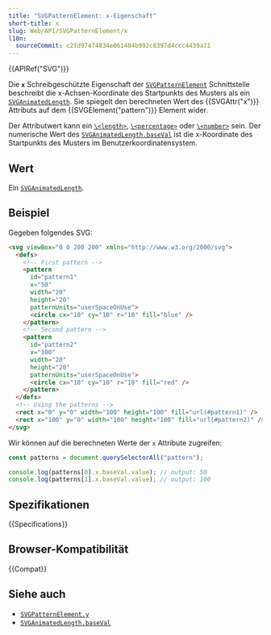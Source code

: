 ```yaml
---
title: "SVGPatternElement: x-Eigenschaft"
short-title: x
slug: Web/API/SVGPatternElement/x
l10n:
  sourceCommit: c2fd97474834e061404b992c8397d4ccc4439a71
---
```


{{APIRef("SVG")}}

Die **`x`** Schreibgeschützte Eigenschaft der [`SVGPatternElement`](/de/docs/Web/API/SVGPatternElement) Schnittstelle beschreibt die x-Achsen-Koordinate des Startpunkts des Musters als ein [`SVGAnimatedLength`](/de/docs/Web/API/SVGAnimatedLength). Sie spiegelt den berechneten Wert des {{SVGAttr("x")}} Attributs auf dem {{SVGElement("pattern")}} Element wider.

Der Attributwert kann ein [`\<length>`](/de/docs/Web/SVG/Guides/Content_type#length), [`\<percentage>`](/de/docs/Web/SVG/Guides/Content_type#percentage) oder [`\<number>`](/de/docs/Web/SVG/Guides/Content_type#number) sein. Der numerische Wert des [`SVGAnimatedLength.baseVal`](/de/docs/Web/API/SVGAnimatedLength/baseVal) ist die x-Koordinate des Startpunkts des Musters im Benutzerkoordinatensystem.

## Wert

Ein [`SVGAnimatedLength`](/de/docs/Web/API/SVGAnimatedLength).

## Beispiel

Gegeben folgendes SVG:

```html
<svg viewBox="0 0 200 200" xmlns="http://www.w3.org/2000/svg">
  <defs>
    <!-- First pattern -->
    <pattern
      id="pattern1"
      x="50"
      width="20"
      height="20"
      patternUnits="userSpaceOnUse">
      <circle cx="10" cy="10" r="10" fill="blue" />
    </pattern>
    <!-- Second pattern -->
    <pattern
      id="pattern2"
      x="100"
      width="20"
      height="20"
      patternUnits="userSpaceOnUse">
      <circle cx="10" cy="10" r="10" fill="red" />
    </pattern>
  </defs>
  <!-- Using the patterns -->
  <rect x="0" y="0" width="100" height="100" fill="url(#pattern1)" />
  <rect x="100" y="0" width="100" height="100" fill="url(#pattern2)" />
</svg>
```

Wir können auf die berechneten Werte der `x` Attribute zugreifen:

```js
const patterns = document.querySelectorAll("pattern");

console.log(patterns[0].x.baseVal.value); // output: 50
console.log(patterns[1].x.baseVal.value); // output: 100
```

## Spezifikationen

{{Specifications}}

## Browser-Kompatibilität

{{Compat}}

## Siehe auch

- [`SVGPatternElement.y`](/de/docs/Web/API/SVGPatternElement/y)
- [`SVGAnimatedLength.baseVal`](/de/docs/Web/API/SVGAnimatedLength/baseVal)

